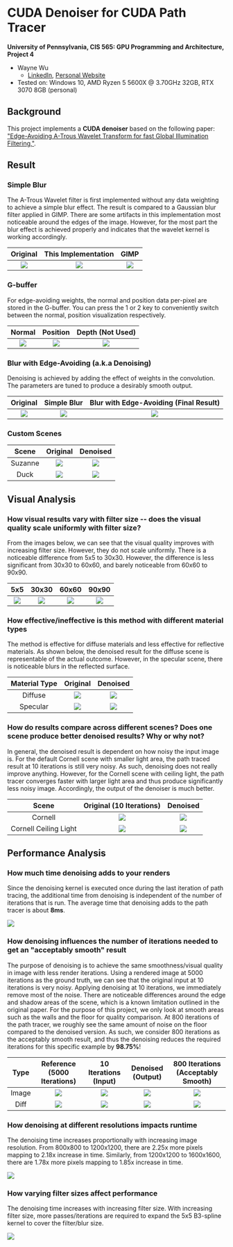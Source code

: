 CUDA Denoiser for CUDA Path Tracer
==================================

**University of Pennsylvania, CIS 565: GPU Programming and Architecture, Project 4**

* Wayne Wu
  * [LinkedIn](https://www.linkedin.com/in/wayne-wu/), [Personal Website](https://www.wuwayne.com/)
* Tested on: Windows 10, AMD Ryzen 5 5600X @ 3.70GHz 32GB, RTX 3070 8GB (personal)

## Background

This project implements a **CUDA denoiser** based on the following paper: ["Edge-Avoiding A-Trous Wavelet Transform for fast Global Illumination Filtering,"](https://jo.dreggn.org/home/2010_atrous.pdf).

## Result

### Simple Blur
The A-Trous Wavelet filter is first implemented without any data weighting to achieve a simple blur effect. The result is compared to a Gaussian blur filter applied in GIMP.
There are some artifacts in this implementation most noticeable around the edges of the image. However, for the most part the blur effect is achieved properly and indicates that the wavelet kernel is working accordingly.

Original                   |  This Implementation        | GIMP
:-------------------------:|:-------------------------:|:-----------:
![](img/original.png)      |  ![](img/simpleblur.png)     |  ![](img/gimpblur.png)

### G-buffer
For edge-avoiding weights, the normal and position data per-pixel are stored in the G-buffer. You can press the 1 or 2 key to conveniently switch between the normal, position visualization respectively.

Normal                     |  Position                    | Depth (Not Used)
:-------------------------:|:-------------------------:|:-----------:
![](img/buffer_normals.png)          |  ![](img/buffer_positions.png)      |  ![](img/buffer_depth.png)   


### Blur with Edge-Avoiding (a.k.a Denoising)
Denoising is achieved by adding the effect of weights in the convolution.
The parameters are tuned to produce a desirably smooth output. 

Original            |  Simple Blur                     | Blur with Edge-Avoiding (Final Result)
:-------------------------:|:-------------------------:|:-----------:
![](img/original.png)   |  ![](img/simpleblur.png)      |  ![](img/mydenoised.png)


### Custom Scenes
Scene         | Original             |  Denoised                 
:------------:|:------------------:|:-------------------------:
Suzanne       |![](img/suzanne_original.png)   |  ![](img/suzanne_denoised.png)     
Duck       |![](img/duck_original.png)   |  ![](img/duck_denoised.png)    

## Visual Analysis
### How visual results vary with filter size -- does the visual quality scale uniformly with filter size?

From the images below, we can see that the visual quality improves with increasing filter size.
However, they do not scale uniformly. There is a noticeable difference from 5x5 to 30x30. However, the difference is less significant from 30x30 to 60x60, and barely noticeable from 60x60 to 90x90.

5x5    |30x30                      |  60x60                     | 90x90
:-----:|:-------------------------:|:-------------------------:|:-----------:
![](img/5x5.png)|![](img/30x30.png)   |  ![](img/60x60.png)      |  ![](img/90x90.png)


### How effective/ineffective is this method with different material types

The method is effective for diffuse materials and less effective for reflective materials.
As shown below, the denoised result for the diffuse scene is representable of the actual outcome.
However, in the specular scene, there is noticeable blurs in the reflected surface.

Material Type | Original             |  Denoised                 
:------------:|:------------------:|:-------------------------:
Diffuse       |![](img/diffuse_original.png)   |  ![](img/diffuse_denoised.png)     
Specular      |![](img/specular_original.png)   |  ![](img/specular_denoised.png)

### How do results compare across different scenes? Does one scene produce better denoised results? Why or why not?

In general, the denoised result is dependent on how noisy the input image is. 
For the default Cornell scene with smaller light area, the path traced result at 10 iterations is still very noisy. As such, denoising does not really improve anything.
However, for the Cornell scene with ceiling light, the path tracer converges faster with larger light area and thus produce significantly less noisy image. Accordingly, the output of the denoiser is much better.


Scene | Original (10 Iterations)           |  Denoised                
:-----:|:------------------:|:-------------------------:
Cornell               |![](img/cornell_original.png)   |  ![](img/cornell_denoised.png)                         
Cornell Ceiling Light |![](img/original.png)   |  ![](img/mydenoised.png)     


## Performance Analysis

### How much time denoising adds to your renders
Since the denoising kernel is executed once during the last iteration of path tracing, the additional time from denoising is independent of the number of iterations that is run. The average time that denoising adds to the path tracer is about **8ms**.

![](img/denoisetime.png)  

### How denoising influences the number of iterations needed to get an "acceptably smooth" result
The purpose of denoising is to achieve the same smoothness/visual quality in image with less render iterations. Using a rendered image at 5000 iterations as the ground truth, we can see that the original input at 10 iterations is very noisy. Applying denoising at 10 iterations, we immediately remove most of the noise. There are noticeable differences around the edge and shadow areas of the scene, which is a known limitation outlined in the original paper. For the purpose of this project, we only look at smooth areas such as the walls and the floor for quality comparison. At 800 iterations of the path tracer, we roughly see the same amount of noise on the floor compared to the denoised version. As such, we consider 800 iterations as the acceptably smooth result, and thus the denoising reduces the required iterations for this specific example by **98.75%**!

Type    |Reference (5000 Iterations)     |  10 Iterations (Input)    |  Denoised (Output)   | 800 Iterations (Acceptably Smooth)          
:------:|:------------------:|:-------------------------:|:------------------:|:-------------------:
Image   |![](img/groundtruth.png)        |  ![](img/original.png)    | ![](img/denoised2.png) | ![](img/800_original.png)
Diff    |![](img/groundtruth.png)        |  ![](img/original_diff.png) | ![](img/denoised_diff.png) | ![](img/800_diff.png)     

### How denoising at different resolutions impacts runtime
The denoising time increases proportionally with increasing image resolution. 
From 800x800 to 1200x1200, there are 2.25x more pixels mapping to 2.18x increase in time.
Similarly, from 1200x1200 to 1600x1600, there are 1.78x more pixels mapping to 1.85x increase in time.

![](img/denoise_resolutions.png)  

### How varying filter sizes affect performance
The denoising time increases with increasing filter size. With increasing filter size, more passes/iterations are required to expand the 5x5 B3-spline kernel to cover the filter/blur size.

![](img/denoise_filtersize.png)  
